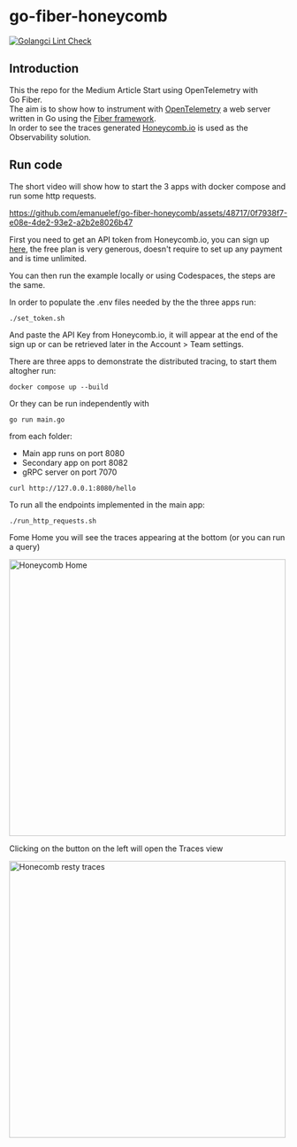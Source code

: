# go-fiber-honeycomb

[![Golangci Lint Check](https://github.com/emanuelef/go-fiber-honeycomb/actions/workflows/golangci-lint.yml/badge.svg)](https://github.com/emanuelef/go-fiber-honeycomb/actions/workflows/golangci-lint.yml)

## Introduction

This the repo for the Medium Article Start using OpenTelemetry with Go Fiber.  
The aim is to show how to instrument with [OpenTelemetry](https://opentelemetry.io) a web server written in Go using the [Fiber framework](https://gofiber.io).  
In order to see the traces generated [Honeycomb.io](https://www.honeycomb.io) is used as the Observability solution.

## Run code

The short video will show how to start the 3 apps with docker compose and run some http requests.

https://github.com/emanuelef/go-fiber-honeycomb/assets/48717/0f7938f7-e08e-4de2-93e2-a2b2e8026b47

First you need to get an API token from Honeycomb.io, you can sign up [here](https://ui.honeycomb.io/signup), the free plan is very generous, doesn't require to set up any payment and is time unlimited.  

You can then run the example locally or using Codespaces, the steps are the same.  

In order to populate the .env files needed by the the three apps run:  
```shell
./set_token.sh
```

And paste the API Key from Honeycomb.io, it will appear at the end of the sign up or can be retrieved later in the Account > Team settings. 

There are three apps to demonstrate the distributed tracing, to start them altogher run:

```shell
docker compose up --build
```
Or they can be run independently with 
```shell
go run main.go
```
from each folder: 

- Main app runs on port 8080
- Secondary app on port 8082
- gRPC server on port 7070


```shell
curl http://127.0.0.1:8080/hello
```

To run all the endpoints implemented in the main app:
```shell
./run_http_requests.sh
```

Fome Home you will see the traces appearing at the bottom (or you can run a query)

<img width="500" alt="Honeycomb Home" src="https://github.com/emanuelef/go-fiber-honeycomb/assets/48717/86adce7b-332e-41e3-ba3a-720dd671c586">  

Clicking on the button on the left will open the Traces view

<img width="500" alt="Honecomb resty traces" src="https://github.com/emanuelef/go-fiber-honeycomb/assets/48717/186a6c56-38f1-47c2-9792-fa98a20ef980">